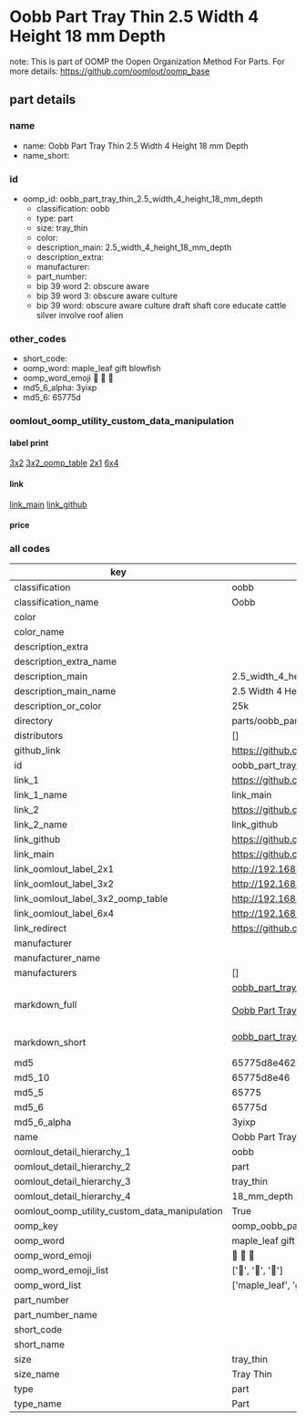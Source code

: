 # Oobb Part Tray Thin 2.5 Width 4 Height 18 mm Depth  

note: This is part of OOMP the Oopen Organization Method For Parts. For more details: https://github.com/oomlout/oomp_base

##  part details
  







### name
* name: Oobb Part Tray Thin 2.5 Width 4 Height 18 mm Depth
* name_short: 
### id
* oomp_id: oobb_part_tray_thin_2.5_width_4_height_18_mm_depth
  * classification: oobb
  * type: part
  * size: tray_thin
  * color: 
  * description_main: 2.5_width_4_height_18_mm_depth
  * description_extra: 
  * manufacturer: 
  * part_number: 
  * bip 39 word 2: obscure aware
  * bip 39 word 3: obscure aware culture
  * bip 39 word: obscure aware culture draft shaft core educate cattle silver involve roof alien

### other_codes
* short_code: 
* oomp_word: maple_leaf gift blowfish
* oomp_word_emoji :maple_leaf: :gift: :blowfish:
* md5_6_alpha: 3yixp
* md5_6: 65775d






### oomlout_oomp_utility_custom_data_manipulation
#### label print
[3x2](http://192.168.1.245:1112/?label=oomp%203yixp)
[3x2_oomp_table](http://192.168.1.108:1112/?label=oomp%203yixp)
[2x1](http://192.168.1.242:1112/?label=oomp%203yixp)
[6x4](http://192.168.1.55:1112/?label=oomp%203yixp)    

#### link

[link_main](https://github.com/oomlout/oomlout_oomp_version_1_messy/tree/main/parts/oobb_part_tray_thin_2.5_width_4_height_18_mm_depth) [link_github](https://github.com/oomlout/oomlout_oomp_version_1_messy/tree/main/parts/oobb_part_tray_thin_2.5_width_4_height_18_mm_depth)                             

#### price







### all codes 
| key | value |  
| --- | --- |  
| classification | oobb |  
| classification_name | Oobb |  
| color |  |  
| color_name |  |  
| description_extra |  |  
| description_extra_name |  |  
| description_main | 2.5_width_4_height_18_mm_depth |  
| description_main_name | 2.5 Width 4 Height 18 mm Depth |  
| description_or_color | 25k |  
| directory | parts/oobb_part_tray_thin_2.5_width_4_height_18_mm_depth |  
| distributors | [] |  
| github_link | https://github.com/oomlout/oomlout_oomp_part_src/tree/main/parts/oobb_part_tray_thin_2.5_width_4_height_18_mm_depth |  
| id | oobb_part_tray_thin_2.5_width_4_height_18_mm_depth |  
| link_1 | https://github.com/oomlout/oomlout_oomp_version_1_messy/tree/main/parts/oobb_part_tray_thin_2.5_width_4_height_18_mm_depth |  
| link_1_name | link_main |  
| link_2 | https://github.com/oomlout/oomlout_oomp_version_1_messy/tree/main/parts/oobb_part_tray_thin_2.5_width_4_height_18_mm_depth |  
| link_2_name | link_github |  
| link_github | https://github.com/oomlout/oomlout_oomp_version_1_messy/tree/main/parts/oobb_part_tray_thin_2.5_width_4_height_18_mm_depth |  
| link_main | https://github.com/oomlout/oomlout_oomp_version_1_messy/tree/main/parts/oobb_part_tray_thin_2.5_width_4_height_18_mm_depth |  
| link_oomlout_label_2x1 | http://192.168.1.242:1112/?label=oomp%203yixp |  
| link_oomlout_label_3x2 | http://192.168.1.245:1112/?label=oomp%203yixp |  
| link_oomlout_label_3x2_oomp_table | http://192.168.1.108:1112/?label=oomp%203yixp |  
| link_oomlout_label_6x4 | http://192.168.1.55:1112/?label=oomp%203yixp |  
| link_redirect | https://github.com/oomlout/oomlout_oomp_version_1_messy/tree/main/parts/oobb_part_tray_thin_2.5_width_4_height_18_mm_depth |  
| manufacturer |  |  
| manufacturer_name |  |  
| manufacturers | [] |  
| markdown_full | [oobb_part_tray_thin_2.5_width_4_height_18_mm_depth](none)<br>[](none)<br>[Oobb Part Tray Thin 2.5 Width 4 Height 18 Mm Depth](none)<br><br> |  
| markdown_short | [oobb_part_tray_thin_2.5_width_4_height_18_mm_depth](none)<br><br> |  
| md5 | 65775d8e462448d0c162741e6b0414c2 |  
| md5_10 | 65775d8e46 |  
| md5_5 | 65775 |  
| md5_6 | 65775d |  
| md5_6_alpha | 3yixp |  
| name | Oobb Part Tray Thin 2.5 Width 4 Height 18 mm Depth |  
| oomlout_detail_hierarchy_1 | oobb |  
| oomlout_detail_hierarchy_2 | part |  
| oomlout_detail_hierarchy_3 | tray_thin |  
| oomlout_detail_hierarchy_4 | 18_mm_depth |  
| oomlout_oomp_utility_custom_data_manipulation | True |  
| oomp_key | oomp_oobb_part_tray_thin_2.5_width_4_height_18_mm_depth |  
| oomp_word | maple_leaf gift blowfish |  
| oomp_word_emoji | :maple_leaf: :gift: :blowfish: |  
| oomp_word_emoji_list | [':maple_leaf:', ':gift:', ':blowfish:'] |  
| oomp_word_list | ['maple_leaf', 'gift', 'blowfish'] |  
| part_number |  |  
| part_number_name |  |  
| short_code |  |  
| short_name |  |  
| size | tray_thin |  
| size_name | Tray Thin |  
| type | part |  
| type_name | Part |  
